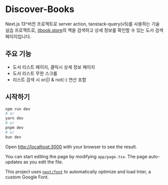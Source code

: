 # Discover-Books
Next.js 13^버전 프로젝트로 server action, tanstack-query(v5)를 사용하는 기술 실습 프로젝트로,
[itbook.store](https://itbook.store)의 책을 검색하고 상세 정보를 확인할 수 있는 도서 검색 페이지입니다.


## 주요 기능
- 도서 리스트 페이지, 클릭시 상세 정보 페이지
- 도서 리스트 무한 스크롤
- 리스트 검색 시 or(|) & not(-) 연산 포함

## 시작하기


```bash
npm run dev
# or
yarn dev
# or
pnpm dev
# or
bun dev
```

Open [http://localhost:3000](http://localhost:3000) with your browser to see the result.

You can start editing the page by modifying `app/page.tsx`. The page auto-updates as you edit the file.

This project uses [`next/font`](https://nextjs.org/docs/basic-features/font-optimization) to automatically optimize and load Inter, a custom Google Font.

